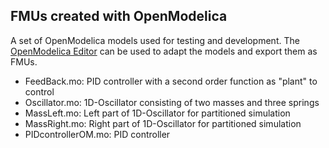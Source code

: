 ## FMUs created with OpenModelica

A set of OpenModelica models used for testing and development. The [OpenModelica Editor](https://openmodelica.org/?id=78:omconnectioneditoromedit&catid=10:main-category) can be used to adapt the models and export them as FMUs. 

- FeedBack.mo: PID controller with a second order function as "plant" to control
- Oscillator.mo: 1D-Oscillator consisting of two masses and three springs
- MassLeft.mo: Left part of 1D-Oscillator for partitioned simulation
- MassRight.mo: Right part of 1D-Oscillator for partitioned simulation
- PIDcontrollerOM.mo: PID controller

